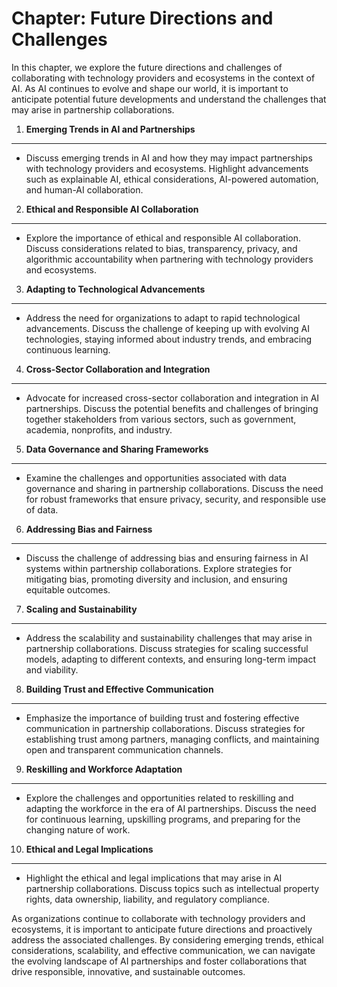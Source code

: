 Chapter: Future Directions and Challenges
=========================================

In this chapter, we explore the future directions and challenges of collaborating with technology providers and ecosystems in the context of AI. As AI continues to evolve and shape our world, it is important to anticipate potential future developments and understand the challenges that may arise in partnership collaborations.

1. **Emerging Trends in AI and Partnerships**
---------------------------------------------

* Discuss emerging trends in AI and how they may impact partnerships with technology providers and ecosystems. Highlight advancements such as explainable AI, ethical considerations, AI-powered automation, and human-AI collaboration.

2. **Ethical and Responsible AI Collaboration**
-----------------------------------------------

* Explore the importance of ethical and responsible AI collaboration. Discuss considerations related to bias, transparency, privacy, and algorithmic accountability when partnering with technology providers and ecosystems.

3. **Adapting to Technological Advancements**
---------------------------------------------

* Address the need for organizations to adapt to rapid technological advancements. Discuss the challenge of keeping up with evolving AI technologies, staying informed about industry trends, and embracing continuous learning.

4. **Cross-Sector Collaboration and Integration**
-------------------------------------------------

* Advocate for increased cross-sector collaboration and integration in AI partnerships. Discuss the potential benefits and challenges of bringing together stakeholders from various sectors, such as government, academia, nonprofits, and industry.

5. **Data Governance and Sharing Frameworks**
---------------------------------------------

* Examine the challenges and opportunities associated with data governance and sharing in partnership collaborations. Discuss the need for robust frameworks that ensure privacy, security, and responsible use of data.

6. **Addressing Bias and Fairness**
-----------------------------------

* Discuss the challenge of addressing bias and ensuring fairness in AI systems within partnership collaborations. Explore strategies for mitigating bias, promoting diversity and inclusion, and ensuring equitable outcomes.

7. **Scaling and Sustainability**
---------------------------------

* Address the scalability and sustainability challenges that may arise in partnership collaborations. Discuss strategies for scaling successful models, adapting to different contexts, and ensuring long-term impact and viability.

8. **Building Trust and Effective Communication**
-------------------------------------------------

* Emphasize the importance of building trust and fostering effective communication in partnership collaborations. Discuss strategies for establishing trust among partners, managing conflicts, and maintaining open and transparent communication channels.

9. **Reskilling and Workforce Adaptation**
------------------------------------------

* Explore the challenges and opportunities related to reskilling and adapting the workforce in the era of AI partnerships. Discuss the need for continuous learning, upskilling programs, and preparing for the changing nature of work.

10. **Ethical and Legal Implications**
--------------------------------------

* Highlight the ethical and legal implications that may arise in AI partnership collaborations. Discuss topics such as intellectual property rights, data ownership, liability, and regulatory compliance.

As organizations continue to collaborate with technology providers and ecosystems, it is important to anticipate future directions and proactively address the associated challenges. By considering emerging trends, ethical considerations, scalability, and effective communication, we can navigate the evolving landscape of AI partnerships and foster collaborations that drive responsible, innovative, and sustainable outcomes.
